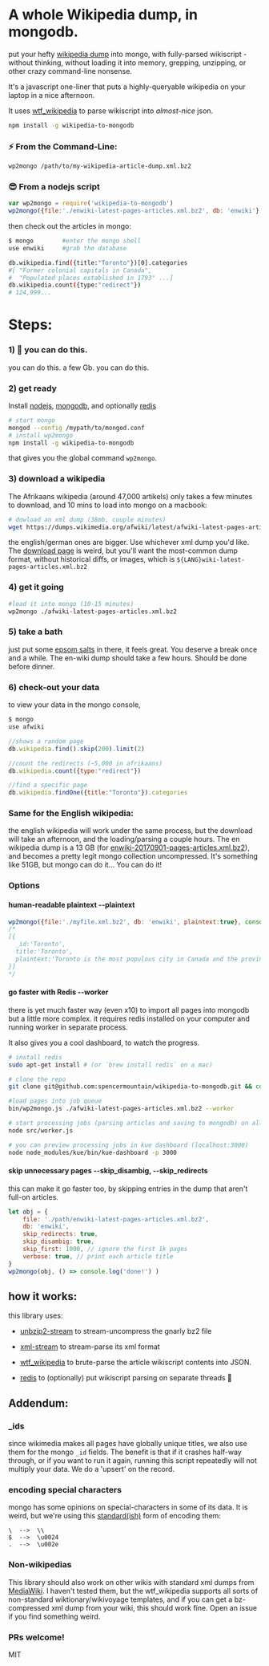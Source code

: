 # A whole Wikipedia dump, in mongodb.
put your hefty [wikipedia dump](https://dumps.wikimedia.org) into mongo, with fully-parsed wikiscript - without thinking, without loading it into memory, grepping, unzipping, or other crazy command-line nonsense.

It's a javascript one-liner that puts a highly-queryable wikipedia on your laptop in a nice afternoon.

It uses [wtf_wikipedia](https://github.com/spencermountain/wtf_wikipedia) to parse wikiscript into *almost-nice* json.

```bash
npm install -g wikipedia-to-mongodb
```
### ⚡ From the Command-Line:
```bash
wp2mongo /path/to/my-wikipedia-article-dump.xml.bz2
```
### 😎 From a nodejs script
```js
var wp2mongo = require('wikipedia-to-mongodb')
wp2mongo({file:'./enwiki-latest-pages-articles.xml.bz2', db: 'enwiki'}, callback)
```

then check out the articles in mongo:
````bash
$ mongo        #enter the mongo shell
use enwiki     #grab the database

db.wikipedia.find({title:"Toronto"})[0].categories
#[ "Former colonial capitals in Canada",
#  "Populated places established in 1793" ...]
db.wikipedia.count({type:"redirect"})
# 124,999...
````

# Steps:

### 1) 💪 you can do this.
you can do this.
a few Gb. you can do this.

### 2) get ready
Install [nodejs](https://nodejs.org/en/), [mongodb](https://docs.mongodb.com/manual/installation/), and optionally [redis](http://redis.io/)

```bash
# start mongo
mongod --config /mypath/to/mongod.conf
# install wp2mongo
npm install -g wikipedia-to-mongodb
```
that gives you the global command `wp2mongo`.

### 3) download a wikipedia
The Afrikaans wikipedia (around 47,000 artikels) only takes a few minutes to download, and 10 mins to load into mongo on a macbook:
```bash
# dowload an xml dump (38mb, couple minutes)
wget https://dumps.wikimedia.org/afwiki/latest/afwiki-latest-pages-articles.xml.bz2
```
the english/german ones are bigger. Use whichever xml dump you'd like. The [download page](https://dumps.wikimedia.org) is weird, but you'll want the most-common dump format, without historical diffs, or images, which is `${LANG}wiki-latest-pages-articles.xml.bz2 `

### 4) get it going
```bash
#load it into mongo (10-15 minutes)
wp2mongo ./afwiki-latest-pages-articles.xml.bz2
```
### 5) take a bath
just put some [epsom salts](https://www.youtube.com/watch?v=QSlIHCu2Smw) in there, it feels great. You deserve a break once and a while. The en-wiki dump should take a few hours. Should be done before dinner.

### 6) check-out your data
to view your data in the mongo console,
````javascript
$ mongo
use afwiki

//shows a random page
db.wikipedia.find().skip(200).limit(2)

//count the redirects (~5,000 in afrikaans)
db.wikipedia.count({type:"redirect"})

//find a specific page
db.wikipedia.findOne({title:"Toronto"}).categories
````

### Same for the English wikipedia:
the english wikipedia will work under the same process, but
the download will take an afternoon, and the loading/parsing a couple hours. The en wikipedia dump is a 13 GB (for [enwiki-20170901-pages-articles.xml.bz2](https://dumps.wikimedia.org/enwiki/20170901/enwiki-20170901-pages-articles.xml.bz2)), and becomes a pretty legit mongo collection uncompressed. It's something like 51GB, but mongo can do it... You can do it!


### Options
#### human-readable plaintext **--plaintext**
```js
wp2mongo({file:'./myfile.xml.bz2', db: 'enwiki', plaintext:true}, console.log)
/*
[{
  _id:'Toronto',
  title:'Toronto',
  plaintext:'Toronto is the most populous city in Canada and the provincial capital...'
}]
*/
```
#### go faster with Redis **--worker**
there is yet much faster way (even x10) to import all pages into mongodb but a little more complex. it requires redis installed on your computer and running worker in separate process.

It also gives you a cool dashboard, to watch the progress.
````bash
# install redis
sudo apt-get install # (or `brew install redis` on a mac)

# clone the repo
git clone git@github.com:spencermountain/wikipedia-to-mongodb.git && cd wikipedia-to-mongodb

#load pages into job queue
bin/wp2mongo.js ./afwiki-latest-pages-articles.xml.bz2 --worker

# start processing jobs (parsing articles and saving to mongodb) on all CPU's
node src/worker.js

# you can preview processing jobs in kue dashboard (localhost:3000)
node node_modules/kue/bin/kue-dashboard -p 3000
````

#### skip unnecessary pages **--skip_disambig**, **--skip_redirects**
this can make it go faster too, by skipping entries in the dump that aren't full-on articles.
```js
let obj = {
	file: './path/enwiki-latest-pages-articles.xml.bz2',
	db: 'enwiki',
	skip_redirects: true,
	skip_disambig: true,
	skip_first: 1000, // ignore the first 1k pages
	verbose: true, // print each article title
}
wp2mongo(obj, () => console.log('done!') )
```

## how it works:
this library uses:
* [unbzip2-stream](https://github.com/regular/unbzip2-stream) to stream-uncompress the gnarly bz2 file

* [xml-stream](https://github.com/assistunion/xml-stream) to stream-parse its xml format

* [wtf_wikipedia](https://github.com/spencermountain/wtf_wikipedia) to brute-parse the article wikiscript contents into JSON.

* [redis](http://redis.io/) to (optionally) put wikiscript parsing on separate threads :metal:

## Addendum:
### \_ids
since wikimedia makes all pages have globally unique titles, we also use them for the mongo `_id` fields.
The benefit is that if it crashes half-way through, or if you want to run it again, running this script repeatedly will not multiply your data. We do a 'upsert' on the record.

### encoding special characters
mongo has some opinions on special-characters in some of its data. It is weird, but we're using this [standard(ish)](https://stackoverflow.com/a/30254815/168877) form of encoding them:
```
\  -->  \\
$  -->  \u0024
.  -->  \u002e
```
### Non-wikipedias
This library should also work on other wikis with standard xml dumps from [MediaWiki](https://www.mediawiki.org/wiki/MediaWiki). I haven't tested them, but the wtf_wikipedia supports all sorts of non-standard wiktionary/wikivoyage templates, and if you can get a bz-compressed xml dump from your wiki, this should work fine. Open an issue if you find something weird.

### PRs welcome!
MIT
